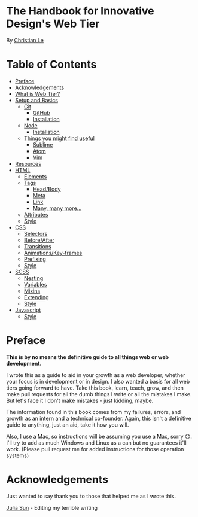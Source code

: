 # The Handbook for Innovative Design's Web Tier
By [Christian Le](https://github.com/cle1994)

# Table of Contents

* [Preface](#preface)
* [Acknowledgements](#acknowledgements)
* [What is Web Tier?](0-what_is_web_tier.md)
* [Setup and Basics](1-setup_and_basics.md)
    * [Git](1-setup_and_basics.md#git)
      * [GitHub](1-setup_and_basics.md#github)
      * [Installation](1-setup_and_basics.md#git-installation)
    * [Node](1-setup_and_basics.md#node)
      * [Installation](1-setup_and_basics.md#node-installation)
    * [Things you might find useful](1-setup_and_basics.md#helpful-things)
      * [Sublime](1-setup_and_basics.md#helpful-sublime)
      * [Atom](1-setup_and_basics.md#helpful-atom)
      * [Vim](1-setup_and_basics.md#helpful-vim)
* [Resources](2-resources.md)
* [HTML](3-html.md)
  * [Elements](3-html.md#elements)
  * [Tags](3-html.md#tags)
    * [Head/Body](3-html.md#tags-head)
    * [Meta](3-html.md#tags-meta)
    * [Link](3-html.md#tags-link)
    * [Many, many more...](3-html.md#tags-rest)
  * [Attributes](3-html.md#attributes)
  * [Style](3-html.md#style)
* [CSS](4-css.md)
  * [Selectors](4-css.md#selectors)
  * [Before/After](4-css.md#before)
  * [Transitions](4-css.md#transitions)
  * [Animations/Key-frames](4-css.md#animations)
  * [Prefixing](4-css.md#prefixing)
  * [Style](4-css.md#style)
* [SCSS](5-scss.md)
  * [Nesting](5-scss.md#nesting)
  * [Variables](5-scss.md#variables)
  * [Mixins](5-scss.md#mixins)
  * [Extending](5-scss.md#extending)
  * [Style](5-scss.md#style)
* [Javascript](6-javascript.md)
  * [Style](6-javascript.md#style)

<a name="preface"></a>
# Preface
**This is by no means the definitive guide to all things web or web development.**

I wrote this as a guide to aid in your growth as a web developer, whether your focus is in development or in design. I also wanted a basis for all web tiers going forward to have. Take this book, learn, teach, grow, and then make pull requests for all the dumb things I write or all the mistakes I make. But let's face it I don't make mistakes - just kidding, maybe.

The information found in this book comes from my failures, errors, and growth as an intern and a technical co-founder. Again, this isn't a definitive guide to anything, just an aid, take it how you will.

Also, I use a Mac, so instructions will be assuming you use a Mac, sorry :disappointed:. I'll try to add as much Windows and Linux as a can but no guarantees it'll work. (Please pull request me for added instructions for those operation systems)

<a name="acknowledgements"></a>
# Acknowledgements
Just wanted to say thank you to those that helped me as I wrote this.

[Julia Sun](https://github.com/jubearsun) - Editing my terrible writing
